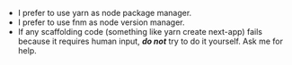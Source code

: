 - I prefer to use yarn as node package manager.
- I prefer to use fnm as node version manager.
- If any scaffolding code (something like yarn create next-app) fails because it requires human input, ***do not*** try to do it yourself. Ask me for help.
